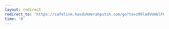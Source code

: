 ```yaml
---
layout: redirect
redirect_to: 'https://safelink.hasdukmerahputih.com/go?to=z09ladVUmblFFVG5vUZWEOW9VpU05d2VGemNXpN16W4ekWnkTl5FMbtVjb0xVhS5vYhM0VmxVpHd3dtZEeTlTZMNITSMGYUhmw991ctbDaHRXIu1vd0bycy1mVzJlb3YXLXFGFsVudubWcm9nZp1lbjZSdGlmFj9wcnbybS9mNvloL1dGaHBXJhttZkdWYXNy5olualbGYWZy9zM6L0cHaHR'
time: '0'
---
```

